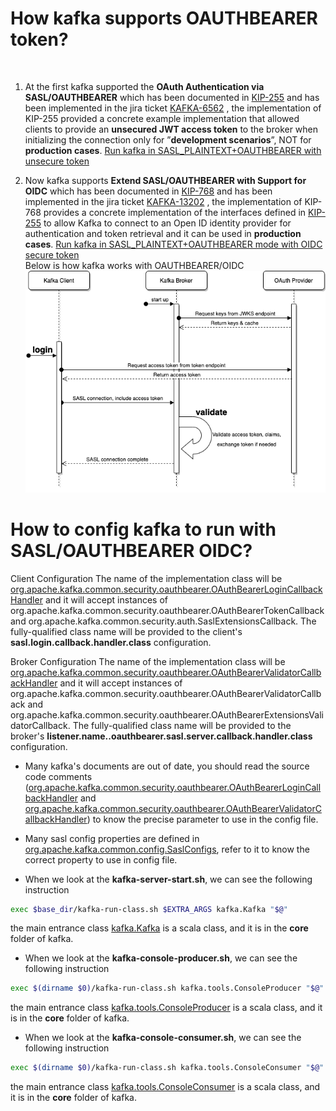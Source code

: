 # How kafka supports OAUTHBEARER token?
​
1. At the first kafka supported the **OAuth Authentication via SASL/OAUTHBEARER** which has been documented in [KIP-255](https://cwiki.apache.org/confluence/pages/viewpage.action?pageId=75968876) and has been implemented in the jira ticket [KAFKA-6562](https://issues.apache.org/jira/browse/KAFKA-6562) , the implementation of KIP-255 provided a concrete example implementation that allowed clients to provide an **unsecured JWT access token** to the broker when initializing the connection only for ”**development scenarios**”, NOT for **production cases**.  [Run kafka in SASL_PLAINTEXT+OAUTHBEARER with unsecure token](https://github.com/leiwang008/documents/blob/main/kafka/how_to_run_kafka_in_sasl_plaintext_oauthbearer_with_default_unsecure_token.md)

2. Now kafka supports **Extend SASL/OAUTHBEARER with Support for OIDC** which has been documented in [KIP-768](https://cwiki.apache.org/confluence/pages/viewpage.action?pageId=186877575) and has been implemented in the jira ticket [KAFKA-13202](https://issues.apache.org/jira/browse/KAFKA-13202) , the implementation of KIP-768 provides a concrete implementation of the interfaces defined in [KIP-255](https://cwiki.apache.org/confluence/pages/viewpage.action?pageId=75968876) to allow Kafka to connect to an Open ID identity provider for authentication and token retrieval and it can be used in **production cases**. [Run kafka in SASL_PLAINTEXT+OAUTHBEARER mode with OIDC secure token](https://github.com/leiwang008/documents/blob/main/kafka/how_to_run_kafka_in_sasl_plaintext_oauthbearer_with_oidc_token.md)  
Below is how kafka works with OAUTHBEARER/OIDC
![OAuth Bearer Token OIDC](img/oauthbearer_oidc_flow.png)


# How to config kafka to run with SASL/OAUTHBEARER OIDC?
Client Configuration
The name of the implementation class will be [org.apache.kafka.common.security.oauthbearer.OAuthBearerLoginCallbackHandler](https://github.com/a0x8o/kafka/blob/master/clients/src/main/java/org/apache/kafka/common/security/oauthbearer/OAuthBearerLoginCallbackHandler.java) and it will accept instances of org.apache.kafka.common.security.oauthbearer.OAuthBearerTokenCallback and org.apache.kafka.common.security.auth.SaslExtensionsCallback. The fully-qualified class name will be provided to the client's **sasl.login.callback.handler.class** configuration.

Broker Configuration
The name of the implementation class will be [org.apache.kafka.common.security.oauthbearer.OAuthBearerValidatorCallbackHandler](https://github.com/a0x8o/kafka/blob/master/clients/src/main/java/org/apache/kafka/common/security/oauthbearer/OAuthBearerValidatorCallbackHandler.java) and it will accept instances of org.apache.kafka.common.security.oauthbearer.OAuthBearerValidatorCallback and org.apache.kafka.common.security.oauthbearer.OAuthBearerExtensionsValidatorCallback. The fully-qualified class name will be provided to the broker's **listener.name.<listener name>.oauthbearer.sasl.server.callback.handler.class** configuration.

- Many kafka's documents are out of date, you should read the source code comments ([org.apache.kafka.common.security.oauthbearer.OAuthBearerLoginCallbackHandler](https://github.com/a0x8o/kafka/blob/master/clients/src/main/java/org/apache/kafka/common/security/oauthbearer/OAuthBearerLoginCallbackHandler.java) and [org.apache.kafka.common.security.oauthbearer.OAuthBearerValidatorCallbackHandler](https://github.com/a0x8o/kafka/blob/master/clients/src/main/java/org/apache/kafka/common/security/oauthbearer/OAuthBearerValidatorCallbackHandler.java)) to know the precise parameter to use in the config file.

- Many sasl config properties are defined in [org.apache.kafka.common.config.SaslConfigs](https://github.com/a0x8o/kafka/blob/master/clients/src/main/java/org/apache/kafka/common/config/SaslConfigs.java), refer to it to know the correct property to use in config file.

- When we look at the **kafka-server-start.sh**, we can see the following instruction
```bash
exec $base_dir/kafka-run-class.sh $EXTRA_ARGS kafka.Kafka "$@"
```
the main entrance class [kafka.Kafka](https://github.com/a0x8o/kafka/blob/master/core/src/main/scala/kafka/Kafka.scala) is a scala class, and it is in the **core** folder of kafka.

- When we look at the **kafka-console-producer.sh**, we can see the following instruction
```bash
exec $(dirname $0)/kafka-run-class.sh kafka.tools.ConsoleProducer "$@"
```
the main entrance class [kafka.tools.ConsoleProducer](https://github.com/a0x8o/kafka/blob/master/core/src/main/scala/kafka/tools/ConsoleProducer.scala) is a scala class, and it is in the **core** folder of kafka.

- When we look at the **kafka-console-consumer.sh**, we can see the following instruction
```bash
exec $(dirname $0)/kafka-run-class.sh kafka.tools.ConsoleConsumer "$@"
```
the main entrance class [kafka.tools.ConsoleConsumer](https://github.com/a0x8o/kafka/blob/master/core/src/main/scala/kafka/tools/ConsoleConsumer.scala) is a scala class, and it is in the **core** folder of kafka.


